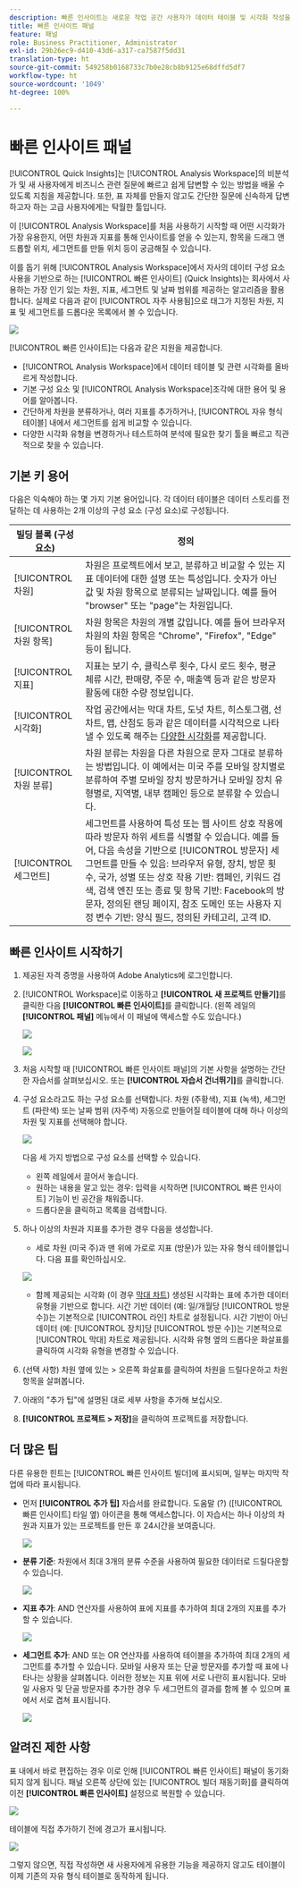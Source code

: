 ```yaml
---
description: 빠른 인사이트는 새로운 작업 공간 사용자가 데이터 테이블 및 시각화 작성을 안내하는 도구입니다
title: 빠른 인사이트 패널
feature: 패널
role: Business Practitioner, Administrator
exl-id: 29b26ec9-d410-43d6-a317-ca7587f5dd31
translation-type: ht
source-git-commit: 549258b0168733c7b0e28cb8b9125e68dffd5df7
workflow-type: ht
source-wordcount: '1049'
ht-degree: 100%

---
```


# 빠른 인사이트 패널

[!UICONTROL Quick Insights]는 [!UICONTROL Analysis Workspace]의 비분석가 및 새 사용자에게 비즈니스 관련 질문에 빠르고 쉽게 답변할 수 있는 방법을 배울 수 있도록 지침을 제공합니다. 또한, 표 자체를 만들지 않고도 간단한 질문에 신속하게 답변하고자 하는 고급 사용자에게는 탁월한 툴입니다.

이 [!UICONTROL Analysis Workspace]를 처음 사용하기 시작할 때 어떤 시각화가 가장 유용한지, 어떤 차원과 지표를 통해 인사이트를 얻을 수 있는지, 항목을 드래그 앤 드롭할 위치, 세그먼트를 만들 위치 등이 궁금해질 수 있습니다.

이를 돕기 위해 [!UICONTROL Analysis Workspace]에서 자사의 데이터 구성 요소 사용을 기반으로 하는 [!UICONTROL 빠른 인사이트]  (Quick Insights)는 회사에서 사용하는 가장 인기 있는 차원, 지표, 세그먼트 및 날짜 범위를 제공하는 알고리즘을 활용합니다. 실제로 다음과 같이 [!UICONTROL 자주 사용됨]으로 태그가 지정된 차원, 지표 및 세그먼트를 드롭다운 목록에서 볼 수 있습니다.

![](assets/popular-tag.png)

[!UICONTROL 빠른 인사이트]는 다음과 같은 지원을 제공합니다.

* [!UICONTROL Analysis Workspace]에서 데이터 테이블 및 관련 시각화를 올바르게 작성합니다.
* 기본 구성 요소 및 [!UICONTROL Analysis Workspace]조각에 대한 용어 및 용어를 알아봅니다.
* 간단하게 차원을 분류하거나, 여러 지표를 추가하거나, [!UICONTROL 자유 형식 테이블] 내에서 세그먼트를 쉽게 비교할 수 있습니다.
* 다양한 시각화 유형을 변경하거나 테스트하여 분석에 필요한 찾기 툴을 빠르고 직관적으로 찾을 수 있습니다.

## 기본 키 용어

다음은 익숙해야 하는 몇 가지 기본 용어입니다. 각 데이터 테이블은 데이터 스토리를 전달하는 데 사용하는 2개 이상의 구성 요소 (구성 요소)로 구성됩니다.

| 빌딩 블록 (구성 요소) | 정의 |
|---|---|
| [!UICONTROL 차원] | 차원은 프로젝트에서 보고, 분류하고 비교할 수 있는 지표 데이터에 대한 설명 또는 특성입니다. 숫자가 아닌 값 및 차원 항목으로 분류되는 날짜입니다. 예를 들어 &quot;browser&quot; 또는 &quot;page&quot;는 차원입니다. |
| [!UICONTROL 차원 항목] | 차원 항목은 차원의 개별 값입니다. 예를 들어 브라우저 차원의 차원 항목은 &quot;Chrome&quot;, &quot;Firefox&quot;, &quot;Edge&quot; 등이 됩니다. |
| [!UICONTROL 지표] | 지표는 보기 수, 클릭스루 횟수, 다시 로드 횟수, 평균 체류 시간, 판매량, 주문 수, 매출액 등과 같은 방문자 활동에 대한 수량 정보입니다. |
| [!UICONTROL 시각화] | 작업 공간에서는 막대 차트, 도넛 차트, 히스토그램, 선 차트, 맵, 산점도 등과 같은 데이터를 시각적으로 나타낼 수 있도록 해주는 [다양한 시각화](/help/analyze/analysis-workspace/visualizations/freeform-analysis-visualizations.md)를 제공합니다. |
| [!UICONTROL 차원 분류] | 차원 분류는 차원을 다른 차원으로 문자 그대로 분류하는 방법입니다. 이 예에서는 미국 주를 모바일 장치별로 분류하여 주별 모바일 장치 방문하거나 모바일 장치 유형별로, 지역별, 내부 캠페인 등으로 분류할 수 있습니다. |
| [!UICONTROL 세그먼트] | 세그먼트를 사용하여 특성 또는 웹 사이트 상호 작용에 따라 방문자 하위 세트를 식별할 수 있습니다. 예를 들어, 다음 속성을 기반으로 [!UICONTROL 방문자] 세그먼트를 만들 수 있음: 브라우저 유형, 장치, 방문 횟수, 국가, 성별 또는 상호 작용 기반: 캠페인, 키워드 검색, 검색 엔진 또는 종료 및 항목 기반: Facebook의 방문자, 정의된 랜딩 페이지, 참조 도메인 또는 사용자 지정 변수 기반: 양식 필드, 정의된 카테고리, 고객 ID. |

## 빠른 인사이트 시작하기

1. 제공된 자격 증명을 사용하여 Adobe Analytics에 로그인합니다.
1. [!UICONTROL Workspace]로 이동하고 **[!UICONTROL 새 프로젝트  만들기]**&#x200B;를 클릭한 다음 **[!UICONTROL 빠른 인사이트]**&#x200B;를 클릭합니다.  (왼쪽 레일의 **[!UICONTROL 패널]** 메뉴에서 이 패널에 액세스할 수도 있습니다.)

   ![](assets/qibuilder.png)

   ![](assets/qi-panel.png)

1. 처음 시작할 때 [!UICONTROL 빠른 인사이트 패널]의 기본 사항을 설명하는 간단한 자습서를 살펴보십시오. 또는 **[!UICONTROL 자습서 건너뛰기]**&#x200B;를 클릭합니다.
1. 구성 요소라고도 하는 구성 요소를 선택합니다. 차원 (주황색), 지표 (녹색), 세그먼트 (파란색) 또는 날짜 범위 (자주색) 자동으로 만들어질 테이블에 대해 하나 이상의 차원 및 지표를 선택해야 합니다.

   ![](assets/qibuilder2.png)

   다음 세 가지 방법으로 구성 요소를 선택할 수 있습니다.
   * 왼쪽 레일에서 끌어서 놓습니다.
   * 원하는 내용을 알고 있는 경우: 입력을 시작하면 [!UICONTROL 빠른 인사이트] 기능이 빈 공간을 채워줍니다.
   * 드롭다운을 클릭하고 목록을 검색합니다.

1. 하나 이상의 차원과 지표를 추가한 경우 다음을 생성합니다.

   * 세로 차원 (미국 주)과 맨 위에 가로로 지표 (방문)가 있는 자유 형식 테이블입니다. 다음 표를 확인하십시오.

   ![](assets/qibuilder3.png)

   * 함께 제공되는 시각화 (이 경우 [막대 차트](/help/analyze/analysis-workspace/visualizations/bar.md)) 생성된 시각화는 표에 추가한 데이터 유형을 기반으로 합니다. 시간 기반 데이터 (예: 일/개월당 [!UICONTROL 방문 수])는 기본적으로 [!UICONTROL 라인] 차트로 설정됩니다. 시간 기반이 아닌 데이터 (예: [!UICONTROL 장치]당 [!UICONTROL 방문 수])는 기본적으로 [!UICONTROL 막대] 차트로 제공됩니다. 시각화 유형 옆의 드롭다운 화살표를 클릭하여 시각화 유형을 변경할 수 있습니다.


1.  (선택 사항) 차원 옆에 있는 > 오른쪽 화살표를 클릭하여 차원을 드릴다운하고 차원 항목을 살펴봅니다.

1. 아래의 &quot;추가 팁&quot;에 설명된 대로 세부 사항을 추가해 보십시오.

1. **[!UICONTROL 프로젝트 > 저장]**&#x200B;을 클릭하여 프로젝트를 저장합니다.

## 더 많은 팁

다른 유용한 힌트는 [!UICONTROL 빠른 인사이트 빌더]에 표시되며, 일부는 마지막 작업에 따라 표시됩니다.

* 먼저 **[!UICONTROL 추가 팁]** 자습서를 완료합니다. 도움말 (?)  ([!UICONTROL 빠른 인사이트] 타일 옆) 아이콘을 통해 액세스합니다. 이 자습서는 하나 이상의 차원과 지표가 있는 프로젝트를 만든 후 24시간을 보여줍니다.

   ![](assets/qibuilder4.png)

* **분류 기준**: 차원에서 최대 3개의 분류 수준을 사용하여 필요한 데이터로 드릴다운할 수 있습니다.

   ![](assets/qibuilder5.png)

* **지표 추가**: AND 연산자를 사용하여 표에 지표를 추가하여 최대 2개의 지표를 추가할 수 있습니다.

   ![](assets/qibuilder6.png)

* **세그먼트 추가**: AND 또는 OR 연산자를 사용하여 테이블을 추가하여 최대 2개의 세그먼트를 추가할 수 있습니다. 모바일 사용자 또는 단골 방문자를 추가할 때 표에 나타나는 상황을 살펴봅니다. 이러한 정보는 지표 위에 서로 나란히 표시됩니다. 모바일 사용자 및 단골 방문자를 추가한 경우 두 세그먼트의 결과를 함께 볼 수 있으며 표에서 서로 겹쳐 표시됩니다.

   ![](assets/qibuilder7.png)

## 알려진 제한 사항

표 내에서 바로 편집하는 경우 이로 인해 [!UICONTROL 빠른 인사이트] 패널이 동기화되지 않게 됩니다. 패널 오른쪽 상단에 있는 [!UICONTROL 빌더 재동기화]를 클릭하여 이전 **[!UICONTROL 빠른 인사이트]** 설정으로 복원할 수 있습니다.

![](assets/qibuilder9.png)

테이블에 직접 추가하기 전에 경고가 표시됩니다.

![](assets/qibuilder8.png)

그렇지 않으면, 직접 작성하면 새 사용자에게 유용한 기능을 제공하지 않고도 테이블이 이제 기존의 자유 형식 테이블로 동작하게 됩니다.
